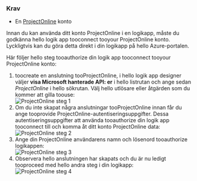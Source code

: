 ### <a name="prerequisites"></a>Krav
* En [ProjectOnline](https://products.office.com/Project/project-online-with-project-for-office-365) konto 

Innan du kan använda ditt konto ProjectOnline i en logikapp, måste du godkänna hello logik app tooconnect tooyour ProjectOnline konto. Lyckligtvis kan du göra detta direkt i din logikapp på hello Azure-portalen. 

Här följer hello steg tooauthorize din logik app tooconnect tooyour ProjectOnline konto:

1. toocreate en anslutning tooProjectOnline, i hello logik app designer väljer **visa Microsoft hanterade API: er** i hello listrutan och ange sedan *ProjectOnline* i hello sökrutan. Välj hello utlösare eller åtgärden som du kommer att gilla toouse:  
   ![ProjectOnline steg 1](./media/connectors-create-api-projectonline/projectonline-1.png)
2. Om du inte skapat några anslutningar tooProjectOnline innan får du ange tooprovide ProjectOnline-autentiseringsuppgifter. Dessa autentiseringsuppgifter att använda tooauthorize din logik app tooconnect till och komma åt ditt konto ProjectOnline data:  
   ![ProjectOnline steg 2](./media/connectors-create-api-projectonline/projectonline-2.png)
3. Ange din ProjectOnline användarens namn och lösenord tooauthorize logikappen:  
   ![ProjectOnline steg 3](./media/connectors-create-api-projectonline/projectonline-3.png)   
4. Observera hello anslutningen har skapats och du är nu ledigt tooproceed med hello andra steg i din logikapp:  
   ![ProjectOnline steg 4](./media/connectors-create-api-projectonline/projectonline-4.png)   


